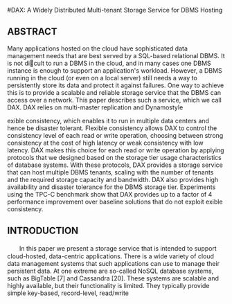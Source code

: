#DAX: A Widely Distributed Multi-tenant Storage Service for DBMS Hosting

## ABSTRACT
Many applications hosted on the cloud have sophisticated
data management needs that are best served by a SQL-based
relational DBMS. It is not dicult to run a DBMS in the
cloud, and in many cases one DBMS instance is enough to
support an application's workload. However, a DBMS running
in the cloud (or even on a local server) still needs a
way to persistently store its data and protect it against failures.
One way to achieve this is to provide a scalable and
reliable storage service that the DBMS can access over a
network. This paper describes such a service, which we call
DAX. DAX relies on multi-master replication and Dynamostyle

exible consistency, which enables it to run in multiple
data centers and hence be disaster tolerant. Flexible
consistency allows DAX to control the consistency level of
each read or write operation, choosing between strong consistency
at the cost of high latency or weak consistency with
low latency. DAX makes this choice for each read or write
operation by applying protocols that we designed based on
the storage tier usage characteristics of database systems.
With these protocols, DAX provides a storage service that
can host multiple DBMS tenants, scaling with the number
of tenants and the required storage capacity and bandwidth.
DAX also provides high availability and disaster tolerance
for the DBMS storage tier. Experiments using the TPC-C
benchmark show that DAX provides up to a factor of 4 performance
improvement over baseline solutions that do not
exploit 
exible consistency.

## INTRODUCTION
　　In this paper we present a storage service that is intended
to support cloud-hosted, data-centric applications. There is
a wide variety of cloud data management systems that such
applications can use to manage their persistent data. At
one extreme are so-called NoSQL database systems, such as
BigTable [7] and Cassandra [20]. These systems are scalable
and highly available, but their functionality is limited. They
typically provide simple key-based, record-level, read/write